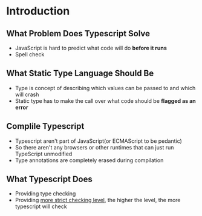 # Introduction

## What Problem Does Typescript Solve

- JavaScript is hard to predict what code will do **before it runs**
- Spell check

## What Static Type Language Should Be

- Type is concept of describing which values can be passed to and which will crash
- Static type has to make the call over what code should be **flagged as an error**

## Complile Typescript

- Typescript aren't part of JavaScript(or ECMAScript to be pedantic)
- So there aren't any browsers or other runtimes that can just run TypeScript unmodified
- Type annotations are completely erased during compilation

## What Typescript Does

- Providing type checking
- Providing [more strict checking level](typescript-config-file.md), the higher the level, the more typescript will check

